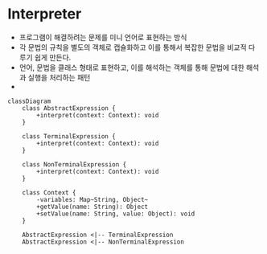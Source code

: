 # Interpreter

- 프로그램이 해결하려는 문제를 미니 언어로 표현하는 방식
- 각 문법의 규칙을 별도의 객체로 캡슐화하고 이를 통해서 복잡한 문법을 비교적 다루기 쉽게 만든다.
- 언어, 문법을 클래스 형태로 표현하고, 이를 해석하는 객체를 통해 문법에 대한 해석과 실행을 처리하는 패턴
- 

```mermaid
classDiagram
    class AbstractExpression {
        +interpret(context: Context): void
    }

    class TerminalExpression {
        +interpret(context: Context): void
    }

    class NonTerminalExpression {
        +interpret(context: Context): void
    }

    class Context {
        -variables: Map~String, Object~
        +getValue(name: String): Object
        +setValue(name: String, value: Object): void
    }

    AbstractExpression <|-- TerminalExpression
    AbstractExpression <|-- NonTerminalExpression

```